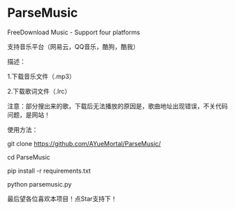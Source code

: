 # ParseMusic
FreeDownload Music - Support four platforms

支持音乐平台（网易云，QQ音乐，酷狗，酷我）

描述：

  1.下载音乐文件（.mp3）
 
  2.下载歌词文件（.lrc）

注意：部分搜出来的歌，下载后无法播放的原因是，歌曲地址出现错误，不关代码问题，是网站！

使用方法：

git clone https://github.com/AYueMortal/ParseMusic/

cd ParseMusic

pip install -r requirements.txt

python parsemusic.py


最后望各位喜欢本项目！点Star支持下！
